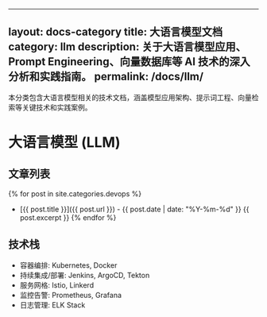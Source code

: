 <!-- docs/llm/index.md -->
---
layout: docs-category
title: 大语言模型文档
category: llm
description: 关于大语言模型应用、Prompt Engineering、向量数据库等 AI 技术的深入分析和实践指南。
permalink: /docs/llm/
---

本分类包含大语言模型相关的技术文档，涵盖模型应用架构、提示词工程、向量检索等关键技术和实践案例。

# 大语言模型 (LLM)

## 文章列表

{% for post in site.categories.devops %}
- [{{ post.title }}]({{ post.url }}) - {{ post.date | date: "%Y-%m-%d" }}
  {{ post.excerpt }}
{% endfor %}

## 技术栈

- 容器编排: Kubernetes, Docker
- 持续集成/部署: Jenkins, ArgoCD, Tekton
- 服务网格: Istio, Linkerd
- 监控告警: Prometheus, Grafana
- 日志管理: ELK Stack